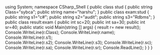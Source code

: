 using System;
namespace CSharp_Shell
{
    public class stud
 {
 public string Class="sybca";
  public string name="harshu";
  }
 public class exam:stud
 {
  public string s1="c#";
   public string s2="audit";
   public string s3="Rdbms";
    }
   public class result:exam
   {
   public int sc=20;
  public int sa=30;
  public int sr=40;
 public static void Main(string [] args)
{
	result r= new result();
        Console.WriteLine(r.Class);
	Console.WriteLine(r.name);
	Console.WriteLine(r.s1);		
Console.WriteLine(r.s2);
	Console.WriteLine(r.s3);
         Console.WriteLine(r.sc);
	Console.WriteLine(r.sa);
          Console.WriteLine(r.sr);
	Console.ReadLine();
    }
    }
}
